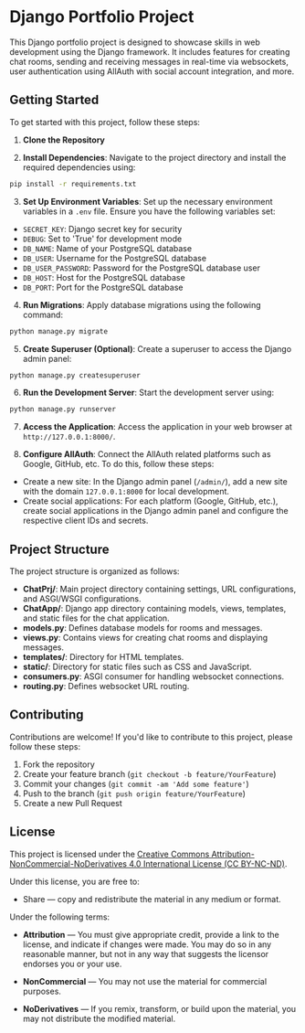 # Django Portfolio Project

This Django portfolio project is designed to showcase skills in web development using the Django framework. It includes features for creating chat rooms, sending and receiving messages in real-time via websockets, user authentication using AllAuth with social account integration, and more.

## Getting Started

To get started with this project, follow these steps:

1. **Clone the Repository**

2. **Install Dependencies**: Navigate to the project directory and install the required dependencies using:

```sh
pip install -r requirements.txt
```


3. **Set Up Environment Variables**: Set up the necessary environment variables in a `.env` file. Ensure you have the following variables set:
- `SECRET_KEY`: Django secret key for security
- `DEBUG`: Set to 'True' for development mode
- `DB_NAME`: Name of your PostgreSQL database
- `DB_USER`: Username for the PostgreSQL database
- `DB_USER_PASSWORD`: Password for the PostgreSQL database user
- `DB_HOST`: Host for the PostgreSQL database
- `DB_PORT`: Port for the PostgreSQL database

4. **Run Migrations**: Apply database migrations using the following command:
```sh
python manage.py migrate
```


5. **Create Superuser (Optional)**: Create a superuser to access the Django admin panel:
```sh
python manage.py createsuperuser
```



6. **Run the Development Server**: Start the development server using:
```sh
python manage.py runserver
```


7. **Access the Application**: Access the application in your web browser at `http://127.0.0.1:8000/`.

8. **Configure AllAuth**: Connect the AllAuth related platforms such as Google, GitHub, etc. To do this, follow these steps:
- Create a new site: In the Django admin panel (`/admin/`), add a new site with the domain `127.0.0.1:8000` for local development.
- Create social applications: For each platform (Google, GitHub, etc.), create social applications in the Django admin panel and configure the respective client IDs and secrets.


## Project Structure

The project structure is organized as follows:

- **ChatPrj/**: Main project directory containing settings, URL configurations, and ASGI/WSGI configurations.
- **ChatApp/**: Django app directory containing models, views, templates, and static files for the chat application.
- **models.py**: Defines database models for rooms and messages.
- **views.py**: Contains views for creating chat rooms and displaying messages.
- **templates/**: Directory for HTML templates.
- **static/**: Directory for static files such as CSS and JavaScript.
- **consumers.py**: ASGI consumer for handling websocket connections.
- **routing.py**: Defines websocket URL routing.

## Contributing

Contributions are welcome! If you'd like to contribute to this project, please follow these steps:

1. Fork the repository
2. Create your feature branch (`git checkout -b feature/YourFeature`)
3. Commit your changes (`git commit -am 'Add some feature'`)
4. Push to the branch (`git push origin feature/YourFeature`)
5. Create a new Pull Request

## License

This project is licensed under the [Creative Commons Attribution-NonCommercial-NoDerivatives 4.0 International License (CC BY-NC-ND)](LICENSE).

Under this license, you are free to:

- Share — copy and redistribute the material in any medium or format.

Under the following terms:

- **Attribution** — You must give appropriate credit, provide a link to the license, and indicate if changes were made. You may do so in any reasonable manner, but not in any way that suggests the licensor endorses you or your use.
  
- **NonCommercial** — You may not use the material for commercial purposes.
  
- **NoDerivatives** — If you remix, transform, or build upon the material, you may not distribute the modified material.